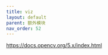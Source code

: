 ```yaml
---
title: viz
layout: default
parent: 额外模块
nav_order: 52
---
```


https://docs.opencv.org/5.x/index.html